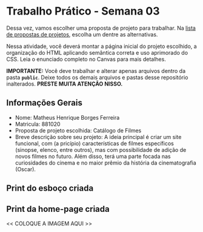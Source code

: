 # Trabalho Prático - Semana 03

Dessa vez, vamos escolher uma proposta de projeto para trabalhar. Na [lista de propostas de projetos](propostas-projetos.md), escolha um dentre as alternativas.

Nessa atividade, você deverá montar a página inicial do projeto escolhido, a organização do HTML aplicando semântica correta e uso aprimorado do CSS. Leia o enunciado completo no Canvas para mais detalhes.

**IMPORTANTE:** Você deve trabalhar e alterar apenas arquivos dentro da pasta **`public`**. Deixe todos os demais arquivos e pastas desse repositório inalterados. **PRESTE MUITA ATENÇÃO NISSO.**

## Informações Gerais

- Nome: Matheus Henrique Borges Ferreira
- Matricula: 881020
- Proposta de projeto escolhida: Catálogo de Filmes
- Breve descrição sobre seu projeto: A ideia principal é criar um site funcional, com (a pricípio) características de filmes específicos (sinopse, elenco, entre outros), mas com possibilidade de adição de novos filmes no futuro. Além disso, terá uma parte focada nas curiosidades do cinema e no maior prêmio da história da cinematografia (Oscar).

## Print do esboço criada

## Print da home-page criada

<<  COLOQUE A IMAGEM AQUI >>

